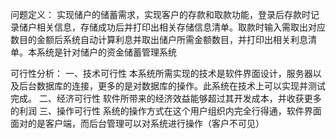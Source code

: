 问题定义：
  实现储户的储蓄需求，实现客户的存款和取款功能，登录后存款时记录储户相关信息，存储成功后并打印出相关存储信息清单。取款时输入需取出对应数目的金额后系统自动计算利息并取出储户所需金额数目，并打印出相关利息清单。本系统是针对储户的资金储蓄管理系统
  
可行性分析：
  一、技术可行性
        本系统所需实现的技术是软件界面设计，服务器以及后台数据库的连接，更多的是对数据库的操作。此系统在技术上可以实现并测试完成。
  二、经济可行性
        软件所带来的经济效益能够超过其开发成本，并收获更多的利润
  三、操作可行性
        系统的操作方式在这个用户组织内完全行得通，软件界面面对的是客户端，而后台管理可以对系统进行操作（客户不可见） 